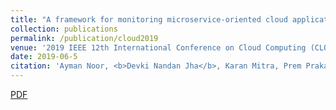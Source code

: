 ```yaml
---
title: "A framework for monitoring microservice-oriented cloud applications in heterogeneous virtualization environments"
collection: publications
permalink: /publication/cloud2019
venue: '2019 IEEE 12th International Conference on Cloud Computing (CLOUD)'
date: 2019-06-5
citation: 'Ayman Noor, <b>Devki Nandan Jha</b>, Karan Mitra, Prem Prakash Jayaraman, Arthur Souza, Rajiv Ranjan, & Schahram Dustdar. (2019). <i>2019 IEEE 12th International Conference on Cloud Computing (CLOUD)</i>. '
---
```

[PDF](https://ieeexplore.ieee.org/stamp/stamp.jsp?arnumber=8814569)

